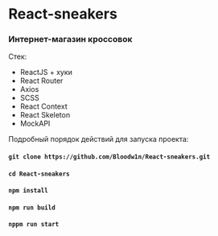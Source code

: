 # React-sneakers
### Интернет-магазин кроссовок

Стек:
- ReactJS + хуки
- React Router
- Axios
- SCSS
- React Context
- React Skeleton
- MockAPI

Подробный порядок действий для запуска проекта:
#### `git clone https://github.com/Bloodw1n/React-sneakers.git`
#### `cd React-sneakers`
#### `npm install`
#### `npm run build`
#### `nppm run start`
